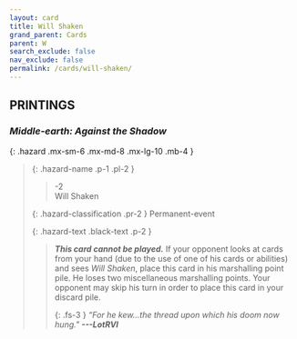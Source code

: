 ```yaml
---
layout: card
title: Will Shaken
grand_parent: Cards
parent: W
search_exclude: false
nav_exclude: false
permalink: /cards/will-shaken/
---
```


## PRINTINGS


### _Middle-earth: Against the Shadow_

{: .hazard .mx-sm-6 .mx-md-8 .mx-lg-10 .mb-4 }
> {: .hazard-name .p-1 .pl-2 }
> > <div class="hazard-mp">-2</div>
> > <div class="card-name">Will Shaken</div>
>
> {: .hazard-classification .pr-2 }
> Permanent-event
>
> {: .hazard-text .black-text .p-2 }
> > ***This card cannot be played.*** If your opponent looks at cards from your hand (due to the use of one of his cards or abilities) and sees _Will Shaken_, place this card in his marshalling point pile. He loses two miscellaneous marshalling points. Your opponent may skip his turn in order to place this card in your discard pile. 
> > 
> > {: .fs-3 } 
> > _“For he kew...the thread upon which his doom now hung."_ ***---&#65279;LotRVI***  
>
